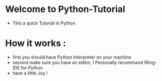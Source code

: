 # Welcome to Python-Tutorial 
 - This a quick Tutorial in Python
 
# How it works :
 - first you should have Python Interpreter on your machine 
 - second make sure you have an editor, I Personally recommand Wing-IDE for Python
 - have a little Joy !
